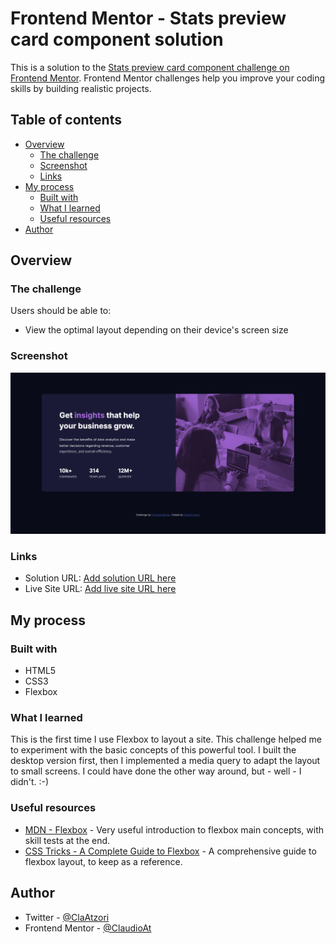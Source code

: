 # Frontend Mentor - Stats preview card component solution

This is a solution to the [Stats preview card component challenge on Frontend Mentor](https://www.frontendmentor.io/challenges/stats-preview-card-component-8JqbgoU62). Frontend Mentor challenges help you improve your coding skills by building realistic projects.


## Table of contents

- [Overview](#overview)
  - [The challenge](#the-challenge)
  - [Screenshot](#screenshot)
  - [Links](#links)
- [My process](#my-process)
  - [Built with](#built-with)
  - [What I learned](#what-i-learned)
  - [Useful resources](#useful-resources)
- [Author](#author)


## Overview

### The challenge

Users should be able to:

- View the optimal layout depending on their device's screen size

### Screenshot

![Desktop version](./screenshot_01.png)


### Links

- Solution URL: [Add solution URL here](https://your-solution-url.com)
- Live Site URL: [Add live site URL here](https://claudioat.github.io/stats-preview-card-component/)



## My process

### Built with

- HTML5
- CSS3
- Flexbox


### What I learned

This is the first time I use Flexbox to layout a site. This challenge helped me to experiment with the basic concepts of this powerful tool.
I built the desktop version first, then I implemented a media query to adapt the layout to small screens.
I could have done the other way around, but - well - I didn't. :-)

### Useful resources

- [MDN - Flexbox](https://developer.mozilla.org/en-US/docs/Learn/CSS/CSS_layout/Flexbox) - Very useful introduction to flexbox main concepts, with skill tests at the end.
- [CSS Tricks - A Complete Guide to Flexbox](https://css-tricks.com/snippets/css/a-guide-to-flexbox/) - A comprehensive guide to flexbox layout, to keep as a reference.


## Author

- Twitter - [@ClaAtzori](https://twitter.com/ClaAtzori)
- Frontend Mentor - [@ClaudioAt](https://www.frontendmentor.io/profile/ClaudioAt)
